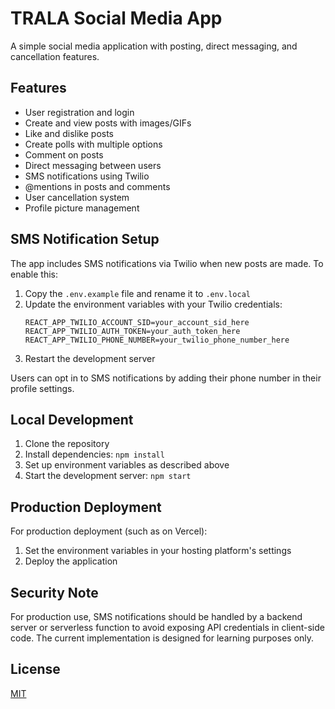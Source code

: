 # TRALA Social Media App

A simple social media application with posting, direct messaging, and cancellation features.

## Features

- User registration and login
- Create and view posts with images/GIFs
- Like and dislike posts
- Create polls with multiple options
- Comment on posts
- Direct messaging between users
- SMS notifications using Twilio
- @mentions in posts and comments
- User cancellation system
- Profile picture management

## SMS Notification Setup

The app includes SMS notifications via Twilio when new posts are made. To enable this:

1. Copy the `.env.example` file and rename it to `.env.local`
2. Update the environment variables with your Twilio credentials:
   ```
   REACT_APP_TWILIO_ACCOUNT_SID=your_account_sid_here
   REACT_APP_TWILIO_AUTH_TOKEN=your_auth_token_here
   REACT_APP_TWILIO_PHONE_NUMBER=your_twilio_phone_number_here
   ```
3. Restart the development server

Users can opt in to SMS notifications by adding their phone number in their profile settings.

## Local Development

1. Clone the repository
2. Install dependencies: `npm install`
3. Set up environment variables as described above
4. Start the development server: `npm start`

## Production Deployment

For production deployment (such as on Vercel):

1. Set the environment variables in your hosting platform's settings
2. Deploy the application

## Security Note

For production use, SMS notifications should be handled by a backend server or serverless function to avoid exposing API credentials in client-side code. The current implementation is designed for learning purposes only.

## License

[MIT](LICENSE)
